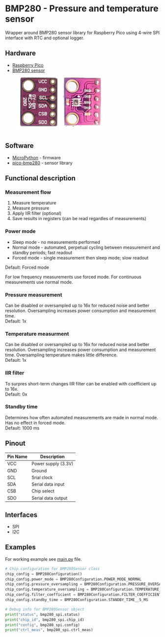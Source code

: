 # BMP280 - Pressure and temperature sensor
Wrapper around BMP280 sensor library for Raspberry Pico using 4-wire SPI interface with RTC and optional logger.

## Hardware

-   [Raspberry Pico](https://www.raspberrypi.com/products/raspberry-pi-pico/)
-   [BMP280 sensor](https://www.bosch-sensortec.com/media/boschsensortec/downloads/datasheets/bst-bmp280-ds001.pdf)  
    <img src="docs/img/bmp280-pinout.webp" alt="BMP280 Pinout" width="300">

## Software

-   [MicroPython](https://micropython.org/download/RPI_PICO/) - firmware
-   [pico-bmp280](https://github.com/flrrth/pico-bmp280) - sensor library

## Functional description

### Measurement flow

1. Measure temperature
2. Measure pressure
3. Apply IIR filter (optional)
4. Save results in registers (can be read regardles of measurements)

### Power mode

-   Sleep mode - no measurements performed
-   Normal mode - automated, perpetual cycling between measurement and standby periods; fast readout
-   Forced mode - single measurement then sleep mode; slow readout

Default: Forced mode

For low frequency measurements use forced mode.
For continuous measurements use normal mode.

### Pressure measurement

Can be disabled or oversampled up to 16x for reduced noise and better resolution.
Oversampling increases power consumption and measurement time.  
Default: 1x

### Temperature measurment

Can be disabled or oversampled up to 16x for reduced noise and better resolution.
Oversampling increases power consumption and measurement time.
Oversampling temperature makes little difference.  
Default: 1x

### IIR filter

To surpres short-term changes IIR filter can be enabled with coefficient up to 16x.  
Default: 0x

### Standby time

Determines how often automated measurements are made in normal mode. Has no effect in forced mode.  
Default: 1000 ms

## Pinout

| Pin Name | Description         |
| -------- | ------------------- |
| VCC      | Power supply (3.3V) |
| GND      | Ground              |
| SCL      | Srial clock         |
| SDA      | Serial data input   |
| CSB      | Chip select         |
| SDO      | Serial data output  |

## Interfaces

-   SPI
-   I2C

## Examples

For working example see [main.py](main.py) file.

```py
# Chip configuration for BMP280Sensor class
chip_config = BMP280Configuration()
chip_config.power_mode = BMP280Configuration.POWER_MODE_NORMAL
chip_config.pressure_oversampling = BMP280Configuration.PRESSURE_OVERSAMPLING_16X
chip_config.temperature_oversampling = BMP280Configuration.TEMPERATURE_OVERSAMPLING_2X
chip_config.filter_coefficient = BMP280Configuration.FILTER_COEFFICIENT_OFF
chip_config.standby_time = BMP280Configuration.STANDBY_TIME__5_MS
```

```py
# Debug info for BMP280Sensor object
print("status", bmp280_spi.status)
print("chip_id", bmp280_spi.chip_id)
print("config", bmp280_spi.config)
print("ctrl_meas", bmp280_spi.ctrl_meas)
```

